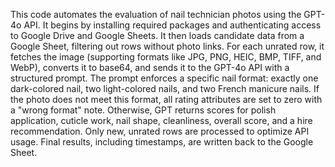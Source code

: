 This code automates the evaluation of nail technician photos using the GPT-4o API. It begins by installing required packages and authenticating access to Google Drive and Google Sheets. It then loads candidate data from a Google Sheet, filtering out rows without photo links. For each unrated row, it fetches the image (supporting formats like JPG, PNG, HEIC, BMP, TIFF, and WebP), converts it to base64, and sends it to the GPT-4o API with a structured prompt. The prompt enforces a specific nail format: exactly one dark-colored nail, two light-colored nails, and two French manicure nails. If the photo does not meet this format, all rating attributes are set to zero with a "wrong format" note. Otherwise, GPT returns scores for polish application, cuticle work, nail shape, cleanliness, overall score, and a hire recommendation. Only new, unrated rows are processed to optimize API usage. Final results, including timestamps, are written back to the Google Sheet.
